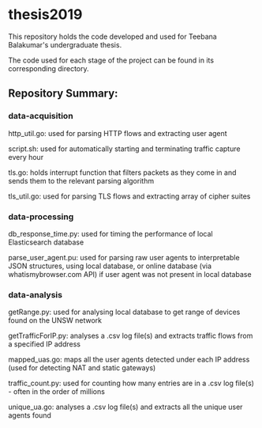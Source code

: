 # thesis2019

This repository holds the code developed and used for Teebana Balakumar's undergraduate thesis.

The code used for each stage of the project can be found in its corresponding directory.

## Repository Summary:

### data-acquisition
  http_util.go: used for parsing HTTP flows and extracting user agent
  
  script.sh: used for automatically starting and terminating traffic capture every hour
  
  tls.go: holds interrupt function that filters packets as they come in and sends them to the relevant parsing algorithm
  
  tls_util.go: used for parsing TLS flows and extracting array of cipher suites
  
### data-processing
  db_response_time.py: used for timing the performance of local Elasticsearch database
  
  parse_user_agent.pu: used for parsing raw user agents to interpretable JSON structures, using local database, or online database (via                           whatismybrowser.com API) if user agent was not present in local database
  
### data-analysis
  getRange.py: used for analysing local database to get range of devices found on the UNSW network
  
  getTrafficForIP.py: analyses a .csv log file(s) and extracts traffic flows from a specified IP address
  
  mapped_uas.go: maps all the user agents detected under each IP address (used for detecting NAT and static gateways)
  
  traffic_count.py: used for counting how many entries are in a .csv log file(s) - often in the order of millions
  
  unique_ua.go: analyses a .csv log file(s) and extracts all the unique user agents found
